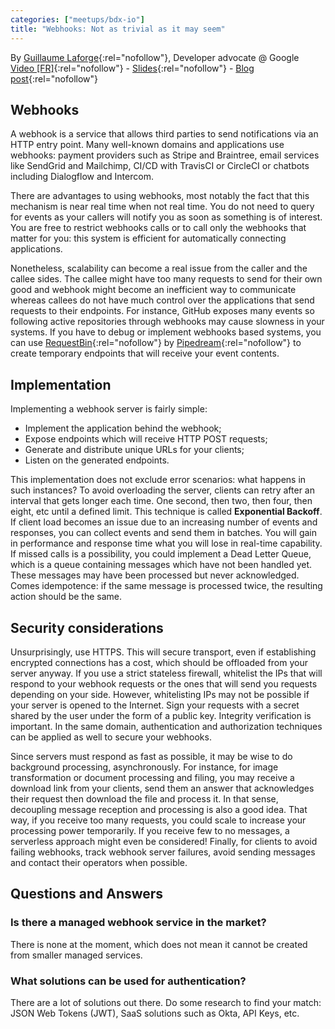 ```yaml
---
categories: ["meetups/bdx-io"]
title: "Webhooks: Not as trivial as it may seem"
---
```


By [Guillaume Laforge](https://twitter.com/glaforge){:rel="nofollow"}, Developer advocate @ Google  
[Video \[FR\]](https://www.youtube.com/watch?v=DRf7-dmhNHA){:rel="nofollow"} - [Slides](https://speakerdeck.com/glaforge/implementing-webhooks-not-as-trivial-as-it-may-seem){:rel="nofollow"} -
[Blog post](https://glaforge.appspot.com/article/implementing-webhooks-not-as-trivial-as-it-may-seem){:rel="nofollow"}

## Webhooks

A webhook is a service that allows third parties to send notifications via an HTTP entry point. Many well-known domains
and applications use webhooks: payment providers such as Stripe and Braintree, email services like SendGrid and
Mailchimp, CI/CD with TravisCI or CircleCI or chatbots including Dialogflow and Intercom.

There are advantages to using webhooks, most notably the fact that this mechanism is near real time when not real time.
You do not need to query for events as your callers will notify you as soon as something is of interest. You are free to
restrict webhooks calls or to call only the webhooks that matter for you: this system is efficient for automatically
connecting applications.

Nonetheless, scalability can become a real issue from the caller and the callee sides. The callee might have too many
requests to send for their own good and webhook might become an inefficient way to communicate whereas callees do not
have much control over the applications that send requests to their endpoints. For instance, GitHub exposes many events
so following active repositories through webhooks may cause slowness in your systems. If you have to debug or implement
webhooks based systems, you can use [RequestBin](https://requestbin.net/){:rel="nofollow"} by [Pipedream](https://pipedream.com/){:rel="nofollow"}
to create temporary endpoints that will receive your event contents.

## Implementation

Implementing a webhook server is fairly simple:
- Implement the application behind the webhook;
- Expose endpoints which will receive HTTP POST requests;
- Generate and distribute unique URLs for your clients;
- Listen on the generated endpoints.

This implementation does not exclude error scenarios: what happens in such instances? To avoid overloading the server,
clients can retry after an interval that gets longer each time. One second, then two, then four, then eight, etc until a
defined limit. This technique is called **Exponential Backoff**. If client load becomes an issue due to an increasing
number of events and responses, you can collect events and send them in batches. You will gain in performance and
response time what you will lose in real-time capability. If missed calls is a possibility, you could implement a Dead
Letter Queue, which is a queue containing messages which have not been handled yet. These messages may have been
processed but never acknowledged. Comes idempotence: if the same message is processed twice, the resulting action should
be the same.

## Security considerations

Unsurprisingly, use HTTPS. This will secure transport, even if establishing encrypted connections has a cost, which
should be offloaded from your server anyway. If you use a strict stateless firewall, whitelist the IPs that will respond
to your webhook requests or the ones that will send you requests depending on your side. However, whitelisting IPs may
not be possible if your server is opened to the Internet. Sign your requests with a secret shared by the user under the
form of a public key. Integrity verification is important. In the same domain, authentication and authorization
techniques can be applied as well to secure your webhooks.

Since servers must respond as fast as possible, it may be wise to do background processing, asynchronously. For
instance, for image transformation or document processing and filing, you may receive a download link from your clients,
send them an answer that acknowledges their request then download the file and process it. In that sense, decoupling
message reception and processing is also a good idea. That way, if you receive too many requests, you could scale to
increase your processing power temporarily. If you receive few to no messages, a serverless approach might even be
considered! Finally, for clients to avoid failing webhooks, track webhook server failures, avoid sending messages and
contact their operators when possible.

## Questions and Answers

### Is there a managed webhook service in the market?

There is none at the moment, which does not mean it cannot be created from smaller managed services.

### What solutions can be used for authentication?

There are a lot of solutions out there. Do some research to find your match: JSON Web Tokens (JWT), SaaS solutions such
as Okta, API Keys, etc.